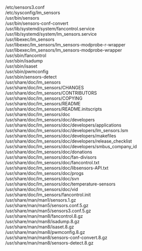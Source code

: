 /etc/sensors3.conf  
/etc/sysconfig/lm\_sensors  
/usr/bin/sensors  
/usr/bin/sensors-conf-convert  
/usr/lib/systemd/system/fancontrol.service  
/usr/lib/systemd/system/lm\_sensors.service  
/usr/libexec/lm\_sensors  
/usr/libexec/lm\_sensors/lm\_sensors-modprobe-r-wrapper  
/usr/libexec/lm\_sensors/lm\_sensors-modprobe-wrapper  
/usr/sbin/fancontrol  
/usr/sbin/isadump  
/usr/sbin/isaset  
/usr/sbin/pwmconfig  
/usr/sbin/sensors-detect  
/usr/share/doc/lm\_sensors  
/usr/share/doc/lm\_sensors/CHANGES  
/usr/share/doc/lm\_sensors/CONTRIBUTORS  
/usr/share/doc/lm\_sensors/COPYING  
/usr/share/doc/lm\_sensors/README  
/usr/share/doc/lm\_sensors/README.initscripts  
/usr/share/doc/lm\_sensors/doc  
/usr/share/doc/lm\_sensors/doc/developers  
/usr/share/doc/lm\_sensors/doc/developers/applications  
/usr/share/doc/lm\_sensors/doc/developers/lm\_sensors.lsm  
/usr/share/doc/lm\_sensors/doc/developers/makefiles  
/usr/share/doc/lm\_sensors/doc/developers/release\_checklist  
/usr/share/doc/lm\_sensors/doc/developers/smbus\_company\_id  
/usr/share/doc/lm\_sensors/doc/donations  
/usr/share/doc/lm\_sensors/doc/fan-divisors  
/usr/share/doc/lm\_sensors/doc/fancontrol.txt  
/usr/share/doc/lm\_sensors/doc/libsensors-API.txt  
/usr/share/doc/lm\_sensors/doc/progs  
/usr/share/doc/lm\_sensors/doc/svn  
/usr/share/doc/lm\_sensors/doc/temperature-sensors  
/usr/share/doc/lm\_sensors/doc/vid  
/usr/share/doc/lm\_sensors/fancontrol.init  
/usr/share/man/man1/sensors.1.gz  
/usr/share/man/man5/sensors.conf.5.gz  
/usr/share/man/man5/sensors3.conf.5.gz  
/usr/share/man/man8/fancontrol.8.gz  
/usr/share/man/man8/isadump.8.gz  
/usr/share/man/man8/isaset.8.gz  
/usr/share/man/man8/pwmconfig.8.gz  
/usr/share/man/man8/sensors-conf-convert.8.gz  
/usr/share/man/man8/sensors-detect.8.gz  
